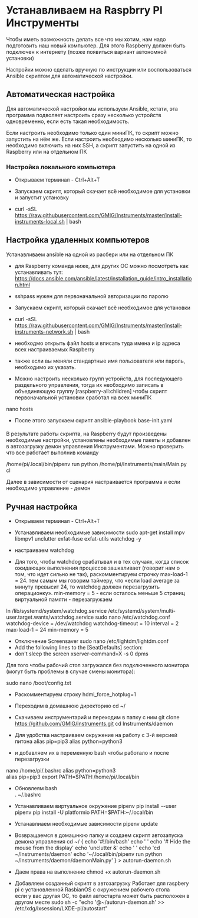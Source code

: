 # Устанавливаем на Raspbrry PI Инструменты
Чтобы иметь возможность делать все что мы хотим, нам надо подготовить наш новый компьютер. Для этого Raspberry должен быть подключен к интернету (позже появиться вариант автономной установки)

Настройки можно сделать вручную по инструкции или воспользоваться Ansible скриптом для автоматической настройки.

## Автоматическая настройка
Для автоматической настройки мы используем Ansible, кстати, эта программа подволяет настроить сразу несколько устройств одновременно, если есть такая необходимость.

Если настроить необходимо только один миниПК, то скрипт можно запустить на нём же.
Если настроить необходимо несколько миниПК, то необходимо включить на них SSH, а скрипт запустить на одной из Raspberry или на отдельном ПК

### Настройка локального компьютера

- Открываем терминал - Ctrl+Alt+T

- Запускаем скрипт, который скачает всё необходимое для установки и запустит установку
- curl -sSL https://raw.githubusercontent.com/GMIG/Instruments/master/install-instruments-local.sh | bash


## Настройка удаленных компьютеров
Устанавливаем ansible на одной из расбери или на отдельном ПК
- для Raspberry команда ниже, для других ОС можно посмотреть как устанавливать тут: https://docs.ansible.com/ansible/latest/installation_guide/intro_installation.html
- sshpass нужен для первоначальной авторизации по паролю

- Запускаем скрипт, который скачает всё необходимое для установки
- curl -sSL https://raw.githubusercontent.com/GMIG/Instruments/master/install-instruments-network.sh | bash

- необходмо открыть файл hosts и вписать туда имена и ip адреса всех настраиваемых Raspberry
- также если вы меняли стандартные имя пользователя или пароль, необходимо их указать.
- Можно настроить несколько групп устройств, для последующего раздельного управления, тогда их необходимо записать в объединяющую группу [raspberry-all:children] чтобы скрипт первоначальной установки сработал на всех миниПК

nano hosts

- После этого запускаем скрипт
ansible-playbook base-init.yaml


####

В результате работы скрипта, на Raspberry будут произведены необходимые настройки, установлены необходимые пакеты и добавлен в автозагрузку демон управления Инструментами. 
Можно проверить что все работает выполнив команду

/home/pi/.local/bin/pipenv run python /home/pi/Instruments/main/Main.py cl

Далее в зависимости от сценария настраивается программа и если необходимо управление - демон






## Ручная настройка

- Открываем терминал - Ctrl+Alt+T

- Устанавливаем необходимые зависимости 
sudo apt-get install mpv libmpv1 unclutter exfat-fuse exfat-utils watchdog -y

- настраиваем watchdog
- Для того, чтобы watchdog срабатывал и в тех случаях, когда список ожидающих выполнения процессов зашкаливает (говорит нам о том, что идет сильно не так), раскомментируем строчку max-load-1 = 24. тем самым мы говорим таймеру, что «если load average за минуту превысит 24, то watchdog должен перезагрузить операционку». min-memory = 5 - если осталось меньше 5 страниц виртуальной памяти - перезагружаем

ln /lib/systemd/system/watchdog.service /etc/systemd/system/multi-user.target.wants/watchdog.service
sudo nano /etc/watchdog.conf
	watchdog-device = /dev/watchdog
	watchdog-timeout = 10
	interval = 2
	max-load-1 = 24
	min-memory = 5


- Отключение Screensaver
sudo nano /etc/lightdm/lightdm.conf
- Add the following lines to the [SeatDefaults] section:
- don't sleep the screen
xserver-command=X -s 0 dpms


Для того чтобы рабочий стол загружался без подключенного монитора (могут быть проблемы в случае смены монитора):

sudo nano /boot/config.txt
- Раскомментируем строку
hdmi_force_hotplug=1


- Переходим в домашнюю директорию
cd ~/

- Скачиваем инструментарий и переходим в папку с ним
git clone https://github.com/GMIG/Instruments.git 
cd Instruments/daemon

- Для удобства настраиваем окружение на работу с 3-й версией питона
alias pip=pip3
alias python=python3

- и добавляем их в переменную bash чтобы работало и после перезагрузки

nano /home/pi/.bashrc
	alias python=python3  
	alias pip=pip3
	export PATH=$PATH:/home/pi/.local/bin
            
- Обновлеям bash 			
. ~/.bashrc

- Устанавливаем виртуальное окружение pipenv
pip install --user pipenv
pip install -U platformio
PATH=$PATH:~/.local/bin

- Устанавлиаем необходимые зависимости
pipenv update

- Возвращаемся в домашнюю папку и создаем скрипт автозапуска демона управления
cd ~/
{
  echo '#!/bin/bash'
  echo ' '
  echo '# Hide the mouse from the display'
  echo 'unclutter &'
  echo ' '
  echo 'cd ~/Instruments/daemon'
  echo '~/.local/bin/pipenv run python ~/Instruments/daemon/daemonMain.py'
} > autorun-daemon.sh

- Даем права на выполнение
chmod +x autorun-daemon.sh
 
- Добавляем созданный скрипт в автозагрузку 
Работает для raspbery pi с установленной RasbianOS с окружением рабочего стола\
если у вас другая ОС, то файл автостарта может быть расположен в другом месте
sudo sh -c "echo '@~/autorun-daemon.sh' >> /etc/xdg/lxsession/LXDE-pi/autostart"
